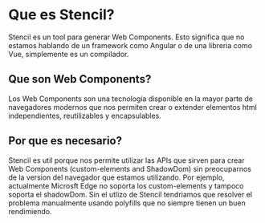 # Que es Stencil?
Stencil es un tool para generar Web Components. Esto significa que no estamos hablando de un framework como Angular o de una libreria como Vue, simplemente es un compilador.

## Que son Web Components?
Los Web Components son una tecnologia disponible en la mayor parte de navegadores modernos que nos permiten crear o extender elementos html independientes, reutilizables y encapsulables.

## Por que es necesario?
Stencil es util porque nos permite utilizar las APIs que sirven para crear Web Components (custom-elements and ShadowDom) sin preocuparnos de la version del navegador que estamos utilizando. Por ejemplo, actualmente Microsft Edge no soporta los custom-elements y tampoco soporta el shadowDom. Sin el utlizo de Stencil tendriamos que resolver el problema manualmente usando polyfills que no siempre tienen un buen rendimiendo.
